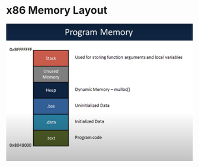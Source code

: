 # x86 Memory Layout
![Security Tube Linux Megaprimer](https://github.com/billburn/assembly/blob/master/x86%20Memory%20Layout/Images/program-memory-01.png)